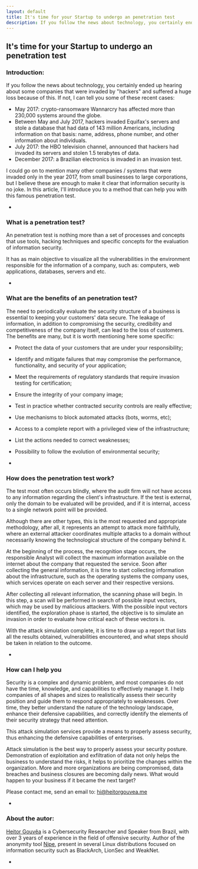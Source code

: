 ```yaml
---
layout: default
title: It's time for your Startup to undergo an penetration test
description: If you follow the news about technology, you certainly ended up hearing about some companies that were invaded by "hackers" and suffered a huge loss because of this.
---
```


## It's time for your Startup to undergo an penetration test

### Introduction:

If you follow the news about technology, you certainly ended up hearing about some companies that were invaded by "hackers" and suffered a huge loss because of this.
If not, I can tell you some of these recent cases:

  - May 2017: crypto-ransomware Wannarcry has affected more than 230,000 systems around the globe.
  - Between May and July 2017, hackers invaded Equifax's servers and stole a database that had data of 143 million Americans, including information on that basis: name, address, phone number,
    and other information about individuals.
  - July 2017: the HBO television channel, announced that hackers had invaded its servers and stolen 1.5 terabytes of data.
  - December 2017: a Brazilian electronics is invaded in an invasion test.

I could go on to mention many other companies / systems that were invaded only in the year 2017, from small businesses to large corporations, but I believe these are enough to
make it clear that information security is no joke. In this article, I'll introduce you to a method that can help you with this famous penetration test.

-

### What is a penetration test?

An penetration test is nothing more than a set of processes and concepts that use tools, hacking techniques and specific concepts for the evaluation of information security.

It has as main objective to visualize all the vulnerabilities in the environment responsible for the information of a company, such as: computers, web applications, databases, servers and etc.

-

### What are the benefits of an penetration test?

The need to periodically evaluate the security structure of a business is essential to keeping your customers' data secure.
The leakage of information, in addition to compromising the security, credibility and competitiveness of the company itself, can lead to the loss of customers.
The benefits are many, but it is worth mentioning here some specific:

  - Protect the data of your customers that are under your responsibility;
  - Identify and mitigate failures that may compromise the performance, functionality, and security of your application;
  - Meet the requirements of regulatory standards that require invasion testing for certification;
  - Ensure the integrity of your company image;
  - Test in practice whether contracted security controls are really effective;
  - Use mechanisms to block automated attacks (bots, worms, etc);
  - Access to a complete report with a privileged view of the infrastructure;
  - List the actions needed to correct weaknesses;
  - Possibility to follow the evolution of environmental security;

-

### How does the penetration test work?

The test most often occurs blindly, where the audit firm will not have access to any information regarding the client's infrastructure. If the test is external,
only the domain to be evaluated will be provided, and if it is internal, access to a single network point will be provided.

Although there are other types, this is the most requested and appropriate methodology, after all, it represents an attempt to attack more faithfully, where an external attacker
coordinates multiple attacks to a domain without necessarily knowing the technological structure of the company behind it.

At the beginning of the process, the recognition stage occurs, the responsible Analyst will collect the maximum information available on the internet about the company that requested the service. Soon after collecting the general information, it is time to start collecting information about the infrastructure, such as the operating systems the company uses, which services operate on each server and their respective versions.

After collecting all relevant information, the scanning phase will begin. In this step, a scan will be performed in search of possible input vectors, which may be used by malicious attackers.
With the possible input vectors identified, the exploration phase is started, the objective is to simulate an invasion in order to evaluate how critical each of these vectors is.

With the attack simulation complete, it is time to draw up a report that lists all the results obtained, vulnerabilities encountered, and what steps should be taken in relation to the outcome.

-

### How can I help you

Security is a complex and dynamic problem, and most companies do not have the time, knowledge, and capabilities to effectively manage it. I help companies of all shapes and sizes to realistically assess their security position and guide them to respond appropriately to weaknesses. Over time, they better understand the nature of the technology landscape, enhance their defensive capabilities, and correctly identify the elements of their security strategy that need attention.

This attack simulation services provide a means to properly assess security, thus enhancing the defensive capabilities of enterprises.

Attack simulation is the best way to properly assess your security posture. Demonstration of exploitation and exfiltration of data not only helps the business to understand the risks, it helps to prioritize the changes within the organization.
More and more organizations are being compromised, data breaches and business closures are becoming daily news. What would happen to your business if it became the next target?

Please contact me, send an email to: [hi@heitorgouvea.me](mailto:hi@heitorgouvea.me)

-

### About the autor:

[Heitor Gouvêa](https://heitorgouvea.me) is a Cybersecurity Researcher and Speaker from Brazil, with over 3 years of experience in the field of offensive security. Author of the anonymity tool [Nipe](https://github.com/GouveaHeitor/nipe),
present in several Linux distributions focused on information security such as BlackArch, LionSec and WeakNet.

-
